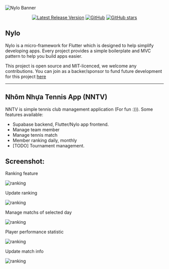 ![Nylo Banner](https://nylo.dev/images/nylo_logo_header.png)

<p align="center">
  <a href="https://github.com/nylo-core/nylo/releases"><img src="https://img.shields.io/github/v/release/nylo-core/nylo?style=plastic" alt="Latest Release Version"></a>
  <a href="https://github.com/nylo-core/nylo/blob/master/LICENSE"><img alt="GitHub" src="https://img.shields.io/github/license/nylo-core/nylo?style=plastic"></a>
  <a href="#"><img alt="GitHub stars" src="https://img.shields.io/github/stars/nylo-core/nylo?style=plastic"></a>
</p>

## Nylo

Nylo is a micro-framework for Flutter which is designed to help simplify developing apps. Every project provides a simple boilerplate and MVC pattern to help you build apps easier. 

This project is open source and MIT-licenced, we welcome any contributions. You can join as a backer/sponsor to fund future development for this project [here](https://nylo.dev)

---

## Nhôm Nhựa Tennis App (NNTV)
NNTV is simple tennis club management application (For fun :))). Some features available:
* Supabase backend, Flutter/Nylo app frontend.
* Manage team member
* Manage tennis match
* Member ranking daily, monthly 
* [TODO] Tournament management.

## Screenshot:

Ranking feature

![ranking](./public/screenshot/2024-09-18_151554.jpg)


Update ranking

![ranking](./public/screenshot/2024-09-18_151542.jpg)


Manage matchs of selected day

![ranking](./public/screenshot/2024-09-18_151631.jpg)


Player performance statistic

![ranking](./public/screenshot/2024-09-18_151642.jpg)


Update match info

![ranking](./public/screenshot/2024-09-18_151738.jpg)
